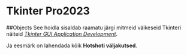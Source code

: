 # Tkinter Pro2023
##Objects
See hoidla sisaldab raamatu järgi mitmeid väikeseid Tkinteri näiteid [*Tkinter GUI Application Development*](http://www.amazon.com/Tkinter-ApplicationDevelopment-HOTSHOT-Bhaskar-Chaudhary/dp/1849697949/ref=sr_1_1?ie=UTF8&qid=1449579378&sr=8-1&keywords=Tkinter+GUI+Application+Development).

Ja eesmärk on lahendada kõik **Hotshoti väljakutsed**.
